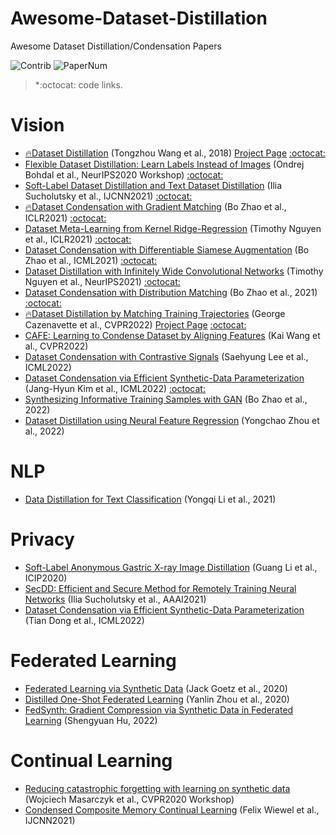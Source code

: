 # Awesome-Dataset-Distillation
Awesome Dataset Distillation/Condensation Papers

<img src="https://img.shields.io/badge/Contributions-Welcome-278ea5" alt="Contrib"/> <img src="https://img.shields.io/badge/Number%20of%20Papers-23-FF6F00" alt="PaperNum"/>

> *:octocat: code links.

# Vision
+ [🔥Dataset Distillation](https://arxiv.org/abs/1811.10959) (Tongzhou Wang et al., 2018) [Project Page](https://ssnl.github.io/dataset_distillation/) [:octocat:](https://github.com/SsnL/dataset-distillation)
+ [Flexible Dataset Distillation: Learn Labels Instead of Images](https://arxiv.org/abs/2006.08572) (Ondrej Bohdal et al., NeurIPS2020 Workshop) [:octocat:](https://github.com/ondrejbohdal/label-distillation)
+ [Soft-Label Dataset Distillation and Text Dataset Distillation](https://arxiv.org/abs/1910.02551) (Ilia Sucholutsky et al., IJCNN2021) [:octocat:](https://github.com/ilia10000/dataset-distillation)
+ [🔥Dataset Condensation with Gradient Matching](https://arxiv.org/abs/2006.05929) (Bo Zhao et al., ICLR2021) [:octocat:](https://github.com/VICO-UoE/DatasetCondensation)
+ [Dataset Meta-Learning from Kernel Ridge-Regression](https://arxiv.org/abs/2011.00050) (Timothy Nguyen et al., ICLR2021) [:octocat:](https://github.com/google/neural-tangents)
+ [Dataset Condensation with Differentiable Siamese Augmentation](https://arxiv.org/abs/2102.08259) (Bo Zhao et al., ICML2021)  [:octocat:](https://github.com/VICO-UoE/DatasetCondensation)
+ [Dataset Distillation with Infinitely Wide Convolutional Networks](https://arxiv.org/abs/2107.13034) (Timothy Nguyen et al., NeurIPS2021) [:octocat:](https://github.com/google/neural-tangents)
+ [Dataset Condensation with Distribution Matching](https://arxiv.org/abs/2110.04181) (Bo Zhao et al., 2021) [:octocat:](https://github.com/VICO-UoE/DatasetCondensation)
+ [🔥Dataset Distillation by Matching Training Trajectories](https://arxiv.org/abs/2203.11932) (George Cazenavette et al., CVPR2022) [Project Page](https://georgecazenavette.github.io/mtt-distillation/) [:octocat:](https://github.com/georgecazenavette/mtt-distillation)
+ [CAFE: Learning to Condense Dataset by Aligning Features](https://arxiv.org/abs/2203.01531) (Kai Wang et al., CVPR2022)
+ [Dataset Condensation with Contrastive Signals](https://arxiv.org/abs/2202.02916) (Saehyung Lee et al., ICML2022)
+ [Dataset Condensation via Efficient Synthetic-Data Parameterization](https://arxiv.org/abs/2205.14959) (Jang-Hyun Kim et al., ICML2022) [:octocat:](https://github.com/snu-mllab/efficient-dataset-condensation)
+ [Synthesizing Informative Training Samples with GAN](https://arxiv.org/abs/2204.07513) (Bo Zhao et al., 2022) 
+ [Dataset Distillation using Neural Feature Regression](https://arxiv.org/abs/2206.00719) (Yongchao Zhou et al., 2022)

# NLP
+ [Data Distillation for Text Classification](https://arxiv.org/abs/2104.08448) (Yongqi Li et al., 2021)

# Privacy
+ [Soft-Label Anonymous Gastric X-ray Image Distillation](https://arxiv.org/abs/2104.02857) (Guang Li et al., ICIP2020)
+ [SecDD: Efficient and Secure Method for Remotely Training Neural Networks](https://arxiv.org/abs/2009.09155) (Ilia Sucholutsky et al., AAAI2021)
+ [Dataset Condensation via Efficient Synthetic-Data Parameterization](https://arxiv.org/abs/2206.00240) (Tian Dong et al., ICML2022) 

# Federated Learning
+ [Federated Learning via Synthetic Data](https://arxiv.org/abs/2008.04489) (Jack Goetz et al., 2020)
+ [Distilled One-Shot Federated Learning](https://arxiv.org/abs/2009.07999) (Yanlin Zhou et al., 2020)
+ [FedSynth: Gradient Compression via Synthetic Data in Federated Learning](https://arxiv.org/abs/2204.01273) (Shengyuan Hu, 2022)

# Continual Learning
+ [Reducing catastrophic forgetting with learning on synthetic data](https://arxiv.org/abs/2004.14046) (Wojciech Masarczyk et al., CVPR2020 Workshop)
+ [Condensed Composite Memory Continual Learning](https://arxiv.org/abs/2102.09890) (Felix Wiewel et al., IJCNN2021)
